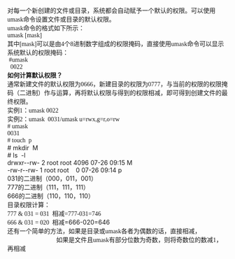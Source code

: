 <!--
author: vaster
date: 2013-08-10 11:44:45
title: 【Linux】umask默认权限
tags: Linux,权限,系统基础
category: Linux
status: publish
summary: 对每一个新创建的文件或目录，系统都会自动赋予一个默认的权限。可以使用umask命令设置文件或目录的默认权限。umask命令的格式如下所示：umask [mask]其中[mask]可以是由4个8进制数字组成的权限掩码，直接使用umask命令可以显示系统默认的权限掩码： #umask
-->

<div>
<div><span style="font-family: 微软雅黑;">对每一个新创建的文件或目录，系统都会自动赋予一个默认的权限。可以使用umask命令设置文件或目录的默认权限。</span></div>
<div><span style="font-family: 微软雅黑;">umask命令的格式如下所示：</span></div>
<div><span style="font-family: 微软雅黑;">umask [mask]</span></div>
<div><span style="font-family: 微软雅黑;">其中[mask]可以是由4个8进制数字组成的权限掩码，直接使用umask命令可以显示系统默认的权限掩码：</span></div>
<div><span style="font-family: 微软雅黑;"> #umask</span></div>
<div><span style="font-family: 微软雅黑;">  0022</span></div>
<div></div>
<div><b><span style="font-family: 微软雅黑;">如何计算默认权限？</span></b></div>
<div><span style="font-family: 微软雅黑;">通常新建文件的默认权限为0666，新建目录的权限为0777，与当前的权限的权限掩码（二进制）作与运算，再将默认权限与得到的权限相减，即可得到创建文件的最终权限。</span></div>
<div></div>
<div><span style="font-family: 微软雅黑;">实例1：umask 0022</span></div>
<div><span style="font-family: 微软雅黑;">实例2：umask  0031/umask u=rwx,g=r,o=rw</span></div>
<div><span style="font-family: 微软雅黑;"># umask  </span></div>
<div><span style="font-family: 微软雅黑;">0031  </span></div>
<div><span style="font-family: 微软雅黑;"># touch  p  </span></div>
<div># mkdir  M</div>
<div># ls  -l</div>
<div>drwxr--rw- 2 root root 4096 07-26 09:15 M</div>
<div>-rw-r--rw- 1 root root    0 07-26 09:14 p</div>
<div></div>
<div>031的二进制（000，011，001）</div>
<div>777的二进制（111，111，111）</div>
<div>666的二进制（110，110，110）</div>
<div><span style="font-family: 微软雅黑;">目录权限计算：</span></div>
<div><span style="font-family: 微软雅黑;">777 &amp; 031 = 031  相减=777-031=746</span></div>
<div><span style="font-family: 微软雅黑;">666 &amp; 031 = 020  </span>相减=666-020=646</div>
<div></div>
<div><span style="font-family: 微软雅黑;">还有一个简单的方法，如果是目录或umask各者为偶数的话，直接相减，</span></div>
<div><span style="font-family: 微软雅黑;">                                如果是文件且umask有部分位数为奇数，则将奇数位的数减1，再相减</span></div>
<div></div>
</div>